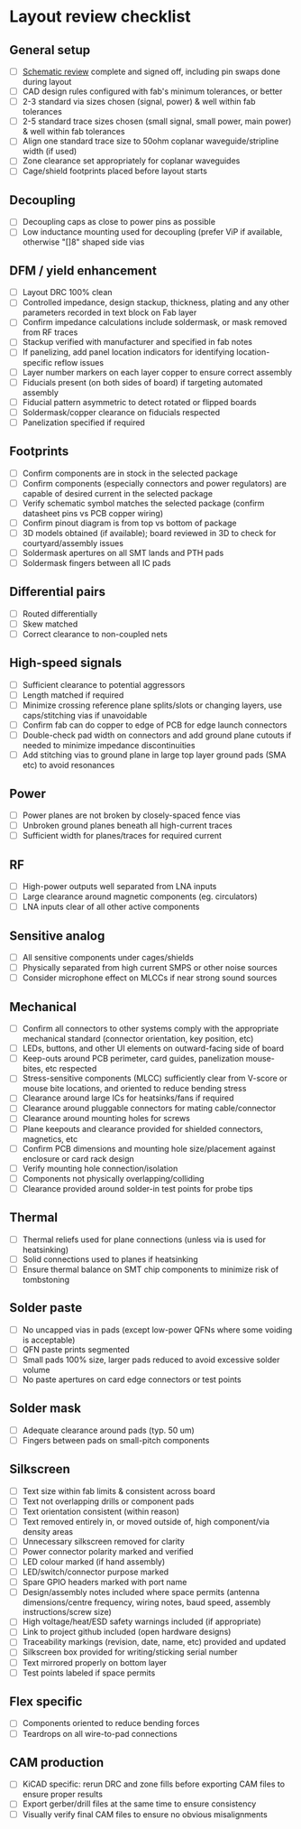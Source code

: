 # Layout review checklist

## General setup

* [ ] [Schematic review](schematic-checklist.md) complete and signed off, including pin swaps done during layout
* [ ] CAD design rules configured with fab's minimum tolerances, or better
* [ ] 2-3 standard via sizes chosen (signal, power) & well within fab tolerances
* [ ] 2-5 standard trace sizes chosen (small signal, small power, main power) & well within fab tolerances
* [ ] Align one standard trace size to 50ohm coplanar waveguide/stripline width (if used)
* [ ] Zone clearance set appropriately for coplanar waveguides
* [ ] Cage/shield footprints placed before layout starts

## Decoupling

* [ ] Decoupling caps as close to power pins as possible
* [ ] Low inductance mounting used for decoupling (prefer ViP if available, otherwise "[]8" shaped side vias

## DFM / yield enhancement

* [ ] Layout DRC 100% clean
* [ ] Controlled impedance, design stackup, thickness, plating and any other parameters recorded in text block on Fab layer
* [ ] Confirm impedance calculations include soldermask, or mask removed from RF traces
* [ ] Stackup verified with manufacturer and specified in fab notes
* [ ] If panelizing, add panel location indicators for identifying location-specific reflow issues
* [ ] Layer number markers on each layer copper to ensure correct assembly
* [ ] Fiducials present (on both sides of board) if targeting automated assembly
* [ ] Fiducial pattern asymmetric to detect rotated or flipped boards
* [ ] Soldermask/copper clearance on fiducials respected
* [ ] Panelization specified if required

## Footprints

* [ ] Confirm components are in stock in the selected package
* [ ] Confirm components (especially connectors and power regulators) are capable of desired current in the selected package
* [ ] Verify schematic symbol matches the selected package (confirm datasheet pins vs PCB copper wiring)
* [ ] Confirm pinout diagram is from top vs bottom of package
* [ ] 3D models obtained (if available); board reviewed in 3D to check for courtyard/assembly issues
* [ ] Soldermask apertures on all SMT lands and PTH pads
* [ ] Soldermask fingers between all IC pads

## Differential pairs
* [ ] Routed differentially
* [ ] Skew matched
* [ ] Correct clearance to non-coupled nets

## High-speed signals

* [ ] Sufficient clearance to potential aggressors
* [ ] Length matched if required
* [ ] Minimize crossing reference plane splits/slots or changing layers, use caps/stitching vias if unavoidable
* [ ] Confirm fab can do copper to edge of PCB for edge launch connectors
* [ ] Double-check pad width on connectors and add ground plane cutouts if needed to minimize impedance discontinuities
* [ ] Add stitching vias to ground plane in large top layer ground pads (SMA etc) to avoid resonances

## Power
* [ ] Power planes are not broken by closely-spaced fence vias
* [ ] Unbroken ground planes beneath all high-current traces
* [ ] Sufficient width for planes/traces for required current

## RF
* [ ] High-power outputs well separated from LNA inputs
* [ ] Large clearance around magnetic components (eg. circulators)
* [ ] LNA inputs clear of all other active components

## Sensitive analog
* [ ] All sensitive components under cages/shields
* [ ] Physically separated from high current SMPS or other noise sources
* [ ] Consider microphone effect on MLCCs if near strong sound sources

## Mechanical
* [ ] Confirm all connectors to other systems comply with the appropriate mechanical standard (connector orientation, key position, etc)
* [ ] LEDs, buttons, and other UI elements on outward-facing side of board
* [ ] Keep-outs around PCB perimeter, card guides, panelization mouse-bites, etc respected
* [ ] Stress-sensitive components (MLCC) sufficiently clear from V-score or mouse bite locations, and oriented to reduce
bending stress
* [ ] Clearance around large ICs for heatsinks/fans if required
* [ ] Clearance around pluggable connectors for mating cable/connector
* [ ] Clearance around mounting holes for screws
* [ ] Plane keepouts and clearance provided for shielded connectors, magnetics, etc
* [ ] Confirm PCB dimensions and mounting hole size/placement against enclosure or card rack design
* [ ] Verify mounting hole connection/isolation
* [ ] Components not physically overlapping/colliding
* [ ] Clearance provided around solder-in test points for probe tips

## Thermal

* [ ] Thermal reliefs used for plane connections (unless via is used for heatsinking)
* [ ] Solid connections used to planes if heatsinking
* [ ] Ensure thermal balance on SMT chip components to minimize risk of tombstoning

## Solder paste

* [ ] No uncapped vias in pads (except low-power QFNs where some voiding is acceptable)
* [ ] QFN paste prints segmented
* [ ] Small pads 100% size, larger pads reduced to avoid excessive solder volume
* [ ] No paste apertures on card edge connectors or test points

## Solder mask

* [ ] Adequate clearance around pads (typ. 50 um)
* [ ] Fingers between pads on small-pitch components

## Silkscreen

* [ ] Text size within fab limits & consistent across board
* [ ] Text not overlapping drills or component pads
* [ ] Text orientation consistent (within reason)
* [ ] Text removed entirely in, or moved outside of, high component/via density areas
* [ ] Unnecessary silkscreen removed for clarity
* [ ] Power connector polarity marked and verified
* [ ] LED colour marked (if hand assembly)
* [ ] LED/switch/connector purpose marked
* [ ] Spare GPIO headers marked with port name
* [ ] Design/assembly notes included where space permits (antenna dimensions/centre frequency, wiring notes, baud speed, assembly instructions/screw size)
* [ ] High voltage/heat/ESD safety warnings included (if appropriate)
* [ ] Link to project github included (open hardware designs)
* [ ] Traceability markings (revision, date, name, etc) provided and updated
* [ ] Silkscreen box provided for writing/sticking serial number
* [ ] Text mirrored properly on bottom layer
* [ ] Test points labeled if space permits

## Flex specific
* [ ] Components oriented to reduce bending forces
* [ ] Teardrops on all wire-to-pad connections

## CAM production
* [ ] KiCAD specific: rerun DRC and zone fills before exporting CAM files to ensure proper results
* [ ] Export gerber/drill files at the same time to ensure consistency
* [ ] Visually verify final CAM files to ensure no obvious misalignments
